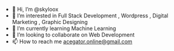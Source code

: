 - 👋 Hi, I’m @skyloox
- 👀 I’m interested in Full Stack Development , Wordpress , Digital Marketing , Graphic Designing
- 🌱 I’m currently learning Machine Learning 
- 💞️ I’m looking to collaborate on Web Development
- 📫 How to reach me acegator.online@gmail.com

<!---
skyloox/skyloox is a ✨ special ✨ repository because its `README.md` (this file) appears on your GitHub profile.
You can click the Preview link to take a look at your changes.
--->
